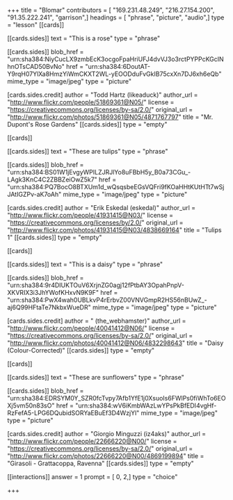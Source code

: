 +++
title = "Blomar"
contributors = [ "169.231.48.249", "216.27.154.200", "91.35.222.241", "garrison",]
headings = [ "phrase", "picture", "audio",]
type = "lesson"
[[cards]]

[[cards.sides]]
text = "This is a rose"
type = "phrase"

[[cards.sides]]
blob_href = "urn:sha384:NiyCucLX9zmbEcK3ocgoFpaHriUFJ4dvVJ3o3rctPYPPcKGcINhnOTsCAD50BvNo"
href = "urn:sha384:6DoutAT-Y9rqH07YlXa8HmzYiWmCKXT2WL-yEOODduFvGkIB75cxXn7DJ6xh6eQb"
mime_type = "image/jpeg"
type = "picture"

[cards.sides.credit]
author = "Todd Hartz (likeaduck)"
author_url = "http://www.flickr.com/people/51869361@N05/"
license = "https://creativecommons.org/licenses/by-sa/2.0/"
original_url = "http://www.flickr.com/photos/51869361@N05/4871767797"
title = "Mr. Dupont's Rose Gardens"
[[cards.sides]]
type = "empty"

[[cards]]

[[cards.sides]]
text = "These are tulips"
type = "phrase"

[[cards.sides]]
blob_href = "urn:sha384:BS01W1jEvgyWPILZJRJlYo8uFBbH5y_B0a73CGu_-LAgk3KnC4C2ZBBZeiOwZ5k7"
href = "urn:sha384:PQ7BocO8BTXUm1d_wQsqsbeEGsVQFri9fKOaHHtKUtHTt7wSjJAtIGZPv-aK7oAh"
mime_type = "image/jpeg"
type = "picture"

[cards.sides.credit]
author = "Erik Eskedal (eskedal)"
author_url = "http://www.flickr.com/people/41931415@N03/"
license = "https://creativecommons.org/licenses/by/2.0/"
original_url = "http://www.flickr.com/photos/41931415@N03/4838669164"
title = "Tulips 1"
[[cards.sides]]
type = "empty"

[[cards]]

[[cards.sides]]
text = "This is a daisy"
type = "phrase"

[[cards.sides]]
blob_href = "urn:sha384:9r4DIUKTOuV6XrjnZG0agj12fPtbAY3OpahPnpV-XKVRIX3i3JhYWofKHxvN9K9F"
href = "urn:sha384:PwX4wah0UBLkvP4rErbvZ00VNVGmpR2HS56nBUwZ_-aj6Q99HFtaTe7NkbxWueDR"
mime_type = "image/jpeg"
type = "picture"

[cards.sides.credit]
author = " (the_webhamster)"
author_url = "http://www.flickr.com/people/40041412@N06/"
license = "https://creativecommons.org/licenses/by-sa/2.0/"
original_url = "http://www.flickr.com/photos/40041412@N06/4832298643"
title = "Daisy (Colour-Corrected)"
[[cards.sides]]
type = "empty"

[[cards]]

[[cards.sides]]
text = "These are sunflowers"
type = "phrase"

[[cards.sides]]
blob_href = "urn:sha384:EDRSYM0Y_SZR0fcTvpy7Afb1YfE1j0XsuoIs6FWlPs0fiWhTo6EOXj5vm50n83sO"
href = "urn:sha384:wV6iKmbWAzLwYPsPkBfEDI4vgHf-RzFefA5-LPG6DQubidSORYaEBuEf3D4WzjYl"
mime_type = "image/jpeg"
type = "picture"

[cards.sides.credit]
author = "Giorgio Minguzzi (iz4aks)"
author_url = "http://www.flickr.com/people/22666220@N00/"
license = "https://creativecommons.org/licenses/by-sa/2.0/"
original_url = "http://www.flickr.com/photos/22666220@N00/4869199894"
title = "Girasoli - Grattacoppa, Ravenna"
[[cards.sides]]
type = "empty"

[[interactions]]
answer = 1
prompt = [ 0, 2,]
type = "choice"

+++
